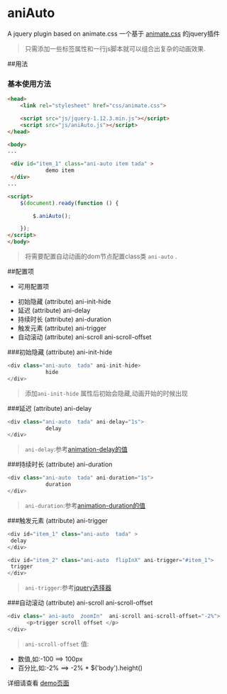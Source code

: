 # aniAuto
A jquery plugin based on animate.css 
一个基于 [animate.css](http://daneden.github.io/animate.css/) 的jquery插件

> 只需添加一些标签属性和一行js脚本就可以组合出复杂的动画效果.

##用法

### 基本使用方法

~~~ html
<head>
    <link rel="stylesheet" href="css/animate.css">

    <script src="js/jquery-1.12.3.min.js"></script>
    <script src="js/aniAuto.js"></script>
</head>

<body>
...

 <div id="item_1" class="ani-auto item tada" >
            demo item
 </div>
...

<script>
    $(document).ready(function () {

        $.aniAuto();

    });
</script>
</body>

~~~

> 将需要配置自动动画的dom节点配置class类 `ani-auto` .



##配置项

+ 可用配置项
 - 初始隐藏 (attribute) ani-init-hide
 - 延迟 (attribute) ani-delay
 - 持续时长 (attribute) ani-duration
 - 触发元素 (attribute) ani-trigger
 - 自动滚动 (attribute) ani-scroll  ani-scroll-offset
 
 
###初始隐藏 (attribute) ani-init-hide

~~~ javascript
<div class="ani-auto  tada" ani-init-hide>
            hide
</div>
~~~ 

> 添加`ani-init-hide` 属性后初始会隐藏,动画开始的时候出现
 
 
 
 
###延迟 (attribute) ani-delay

~~~ javascript
<div class="ani-auto  tada" ani-delay="1s">
            delay
</div>
~~~

> `ani-delay`:参考[animation-delay的值](http://www.w3school.com.cn/cssref/pr_animation-delay.asp)


###持续时长 (attribute) ani-duration

~~~ javascript
<div class="ani-auto  tada" ani-duration="1s">
            duration
</div>
~~~

> `ani-duration`:参考[animation-duration的值](http://www.w3school.com.cn/cssref/pr_animation-duration.asp)



###触发元素 (attribute) ani-trigger

~~~ javascript
<div id="item_1" class="ani-auto  tada" >
 delay
</div>

<div id="item_2" class="ani-auto  flipInX" ani-trigger="#item_1">
 trigger
</div>
~~~

> `ani-trigger`:参考[jquery选择器](http://www.w3school.com.cn/jquery/jquery_ref_selectors.asp)



###自动滚动 (attribute) ani-scroll  ani-scroll-offset

~~~ javascript
<div class=" ani-auto  zoomIn"  ani-scroll ani-scroll-offset="-2%">
      <p>trigger scroll offset </p>
</div>
~~~

> `ani-scroll-offset` 值:
  + 数值,如:-100   ==> 100px
  + 百分比,如:-2%   ==> -2% * $('body').height()



详细请查看 [demo页面](./demo/demo.html)
